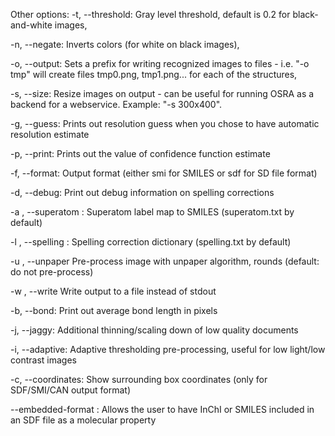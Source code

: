 
Other options: 
-t, --threshold: Gray level threshold, default is 0.2
                 for black-and-white images, 

-n, --negate:    Inverts colors (for white on black images),

-o, --output:    Sets a prefix for writing recognized images to files - i.e.
                 "-o tmp" will create files tmp0.png, tmp1.png... for
                 each of the structures,

-s, --size:      Resize images on output - can be useful for running OSRA
                 as a backend for a webservice. Example: "-s 300x400".

-g,  --guess:    Prints out resolution guess when you chose to have automatic
     		 resolution estimate

-p,  --print:    Prints out the value of confidence function estimate


-f,  --format:  Output format (either smi for SMILES or sdf for SD file format)

-d,  --debug:    Print out debug information on spelling corrections

-a <configfile>,  --superatom <configfile>:  Superatom label map to SMILES (superatom.txt by default)

-l <configfile>,  --spelling <configfile>:   Spelling correction dictionary (spelling.txt by default)

-u <rounds>,  --unpaper <rounds>
     Pre-process image with unpaper algorithm, rounds (default: do not pre-process)

-w <filename>, --write <filename> Write output to a file instead of stdout

-b, --bond: Print out average bond length in pixels

-j, --jaggy: Additional thinning/scaling down of low quality documents

-i, --adaptive:    Adaptive thresholding pre-processing, useful for low light/low
     contrast images

-c,  --coordinates: Show surrounding box coordinates (only for SDF/SMI/CAN output format)

--embedded-format <format>: Allows the user to have InChI or SMILES  included in an SDF file
as a molecular property
